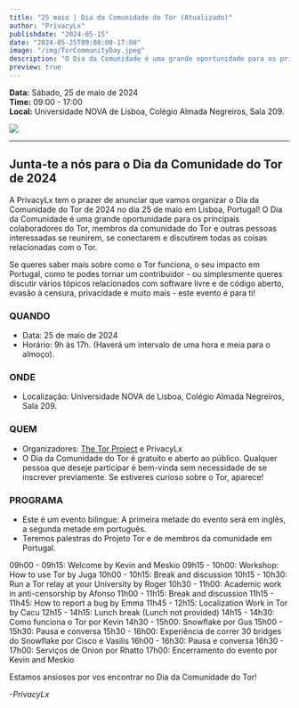 ```yaml
---
title: "25 maio | Dia da Comunidade do Tor (Atualizado)"
author: "PrivacyLx"
publishdate: "2024-05-15"
date: "2024-05-25T09:00:00-17:00"
image: "/img/TorCommunityDay.jpeg"
description: "O Dia da Comunidade é uma grande oportunidade para os principais colaboradores do Tor, membros da comunidade do Tor e outras pessoas interessadas se reunirem, se conectarem e discutirem todas as coisas relacionadas com o Tor. Se queres saber mais sobre como o Tor funciona, o seu impacto em Portugal, como te podes tornar um contribuidor - ou simplesmente queres discutir vários tópicos relacionados com software livre e de código aberto, evasão à censura, privacidade e muito mais - este evento é para ti!"
preview: true
---
```


**Data:** Sábado, 25 de maio de 2024\
**Time:** 09:00 - 17:00\
**Local:** Universidade NOVA de Lisboa, Colégio Almada Negreiros, Sala 209.


![](/img/TorCommunityDay.jpeg)

---
## Junta-te a nós para o Dia da Comunidade do Tor de 2024

A PrivacyLx tem o prazer de anunciar que vamos organizar o Dia da Comunidade do Tor de 2024 no dia 25 de maio em Lisboa, Portugal! O Dia da Comunidade é uma grande oportunidade para os principais colaboradores do Tor, membros da comunidade do Tor e outras pessoas interessadas se reunirem, se conectarem e discutirem todas as coisas relacionadas com o Tor. 

Se queres saber mais sobre como o Tor funciona, o seu impacto em Portugal, como te podes tornar um contribuidor - ou simplesmente queres discutir vários tópicos relacionados com software livre e de código aberto, evasão à censura, privacidade e muito mais - este evento é para ti!

### QUANDO

- Data: 25 de maio de 2024
- Horário: 9h às 17h. (Haverá um intervalo de uma hora e meia para o almoço).

### ONDE

- Localização: Universidade NOVA de Lisboa, Colégio Almada Negreiros, Sala 209.

### QUEM

- Organizadores: [The Tor Project](https://torproject.org) e PrivacyLx
- O Dia da Comunidade do Tor é gratuito e aberto ao público. Qualquer pessoa que deseje participar é bem-vinda sem necessidade de se inscrever previamente. Se estiveres curioso sobre o Tor, aparece!

### PROGRAMA

- Este é um evento bilingue: A primeira metade do evento será em inglês, a segunda metade em português.
- Teremos palestras do Projeto Tor e de membros da comunidade em Portugal. 

09h00 - 09h15: Welcome by Kevin and Meskio
09h15 - 10h00: Workshop: How to use Tor by Juga
10h00 - 10h15: Break and discussion
10h15 - 10h30: Run a Tor relay at your University by Roger
10h30 - 11h00: Academic work in anti-censorship by Afonso
11h00 - 11h15: Break and discussion
11h15 - 11h45: How to report a bug by Emma
11h45 - 12h15: Localization Work in Tor by Cacu
12h15 - 14h15: Lunch break (Lunch not provided)
14h15 - 14h30: Como funciona o Tor por Kevin
14h30 - 15h00: Snowflake por Gus
15h00 - 15h30: Pausa e conversa
15h30 - 16h00: Experiência de correr 30 bridges do Snowflake por Cisco e Vasilis
16h00 - 16h30: Pausa e conversa
16h30 - 17h00: Serviços de Onion por Rhatto
17h00: Encerramento do evento por Kevin and Meskio

Estamos ansiosos por vos encontrar no Dia da Comunidade do Tor!

*-PrivacyLx*
